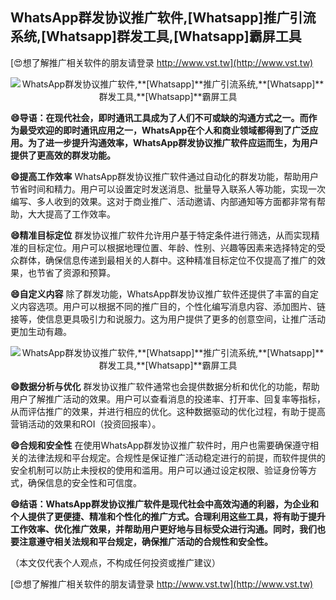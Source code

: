 ## **WhatsApp群发协议推广软件,**[Whatsapp]**推广引流系统,**[Whatsapp]**群发工具,**[Whatsapp]**霸屏工具**

[😍想了解推广相关软件的朋友请登录 http://www.vst.tw](http://www.vst.tw)

 <center><img src="https://vst.tw/MP4/tuiguang/png/2.png" alt="WhatsApp群发协议推广软件,**[Whatsapp]**推广引流系统,**[Whatsapp]**群发工具,**[Whatsapp]**霸屏工具"></center>

**😄导语：在现代社会，即时通讯工具成为了人们不可或缺的沟通方式之一。而作为最受欢迎的即时通讯应用之一，WhatsApp在个人和商业领域都得到了广泛应用。为了进一步提升沟通效率，WhatsApp群发协议推广软件应运而生，为用户提供了更高效的群发功能。**

**😄提高工作效率**
WhatsApp群发协议推广软件通过自动化的群发功能，帮助用户节省时间和精力。用户可以设置定时发送消息、批量导入联系人等功能，实现一次编写、多人收到的效果。这对于商业推广、活动邀请、内部通知等方面都非常有帮助，大大提高了工作效率。

**😄精准目标定位**
群发协议推广软件允许用户基于特定条件进行筛选，从而实现精准的目标定位。用户可以根据地理位置、年龄、性别、兴趣等因素来选择特定的受众群体，确保信息传递到最相关的人群中。这种精准目标定位不仅提高了推广的效果，也节省了资源和预算。

**😄自定义内容**
除了群发功能，WhatsApp群发协议推广软件还提供了丰富的自定义内容选项。用户可以根据不同的推广目的，个性化编写消息内容、添加图片、链接等，使信息更具吸引力和说服力。这为用户提供了更多的创意空间，让推广活动更加生动有趣。

 <center><img src="https://vst.tw/MP4/tuiguang/png/6.png" alt="WhatsApp群发协议推广软件,**[Whatsapp]**推广引流系统,**[Whatsapp]**群发工具,**[Whatsapp]**霸屏工具"></center>

**😄数据分析与优化**
群发协议推广软件通常也会提供数据分析和优化的功能，帮助用户了解推广活动的效果。用户可以查看消息的投递率、打开率、回复率等指标，从而评估推广的效果，并进行相应的优化。这种数据驱动的优化过程，有助于提高营销活动的效果和ROI（投资回报率）。

**😄合规和安全性**
在使用WhatsApp群发协议推广软件时，用户也需要确保遵守相关的法律法规和平台规定。合规性是保证推广活动稳定进行的前提，而软件提供的安全机制可以防止未授权的使用和滥用。用户可以通过设定权限、验证身份等方式，确保信息的安全性和可信度。

**😄结语：WhatsApp群发协议推广软件是现代社会中高效沟通的利器，为企业和个人提供了更便捷、精准和个性化的推广方式。合理利用这些工具，将有助于提升工作效率、优化推广效果，并帮助用户更好地与目标受众进行沟通。同时，我们也要注意遵守相关法规和平台规定，确保推广活动的合规性和安全性。**

（本文仅代表个人观点，不构成任何投资或推广建议）

[😍想了解推广相关软件的朋友请登录 http://www.vst.tw](http://www.vst.tw)




